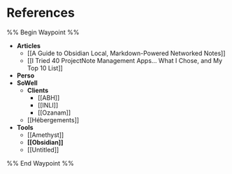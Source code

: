 # References 

%% Begin Waypoint %%
- **Articles**
	- [[A Guide to Obsidian Local, Markdown-Powered Networked Notes]]
	- [[I Tried 40 ProjectNote Management Apps… What I Chose, and My Top 10 List]]
- **Perso**
- **SoWell**
	- **Clients**
		- [[ABH]]
		- [[INLI]]
		- [[Ozanam]]
	- [[Hébergements]]
- **Tools**
	- [[Amethyst]]
	- **[[Obsidian]]**
	- [[Untitled]]

%% End Waypoint %%
